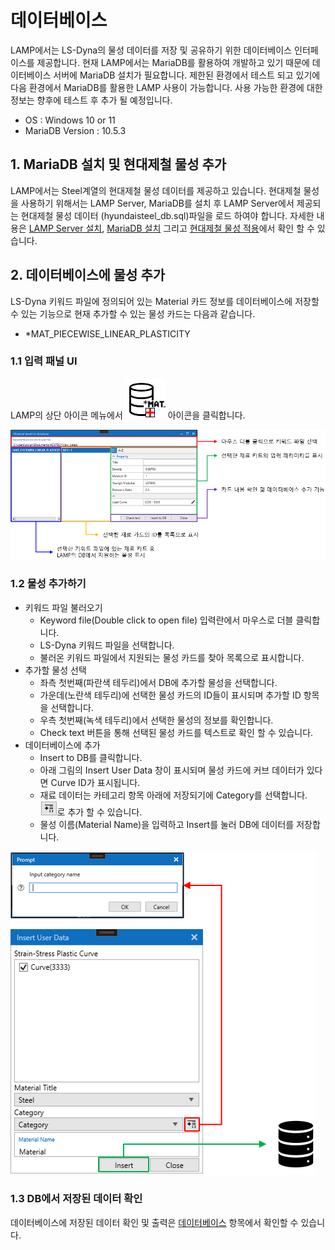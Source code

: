 # 데이터베이스

LAMP에서는 LS-Dyna의 물성 데이터를 저장 및 공유하기 위한 데이터베이스 인터페이스를 제공합니다. 현재 LAMP에서는 MariaDB를 활용하여 개발하고 있기 때문에 데이터베이스 서버에 MariaDB 설치가 필요합니다. 제한된 환경에서 테스트 되고 있기에 다음 환경에서 MariaDB를 활용한 LAMP 사용이 가능합니다. 사용 가능한 환경에 대한 정보는 향후에 테스트 후 추가 될 예정입니다.

* OS : Windows 10 or 11
* MariaDB Version : 10.5.3

## 1. MariaDB 설치 및 현대제철 물성 추가
LAMP에서는 Steel계열의 현대제철 물성 데이터를 제공하고 있습니다. 현대제철 물성을 사용하기 위해서는 LAMP Server, MariaDB를 설치 후 LAMP Server에서 제공되는 현대제철 물성 데이터 (hyundaisteel_db.sql)파일을 로드 하여야 합니다. 자세한 내용은 [LAMP Server 설치](install_lamp), [MariaDB 설치](/docs/source/start_lamp.md/#41-mariadb-설치) 그리고 [현대제철 물성 적용](/docs/source/start_lamp.md/#42-현대제철-물성-추가)에서 확인 할 수 있습니다. 

## 2. 데이터베이스에 물성 추가

LS-Dyna 키워드 파일에 정의되어 있는 Material 카드 정보를 데이터베이스에 저장할 수 있는 기능으로 현재 추가할 수 있는 물성 카드는 다음과 같습니다. 

- *MAT_PIECEWISE_LINEAR_PLASTICITY

### 1.1 입력 패널 UI
LAMP의 상단 아이콘 메뉴에서 ![](images/INSERTDB0.png) 아이콘을 클릭합니다.

![](images/INSERTDB1.png)

### 1.2 물성 추가하기

* 키워드 파일 불러오기
    * Keyword file(Double click to open file) 입력란에서 마우스로 더블 클릭합니다.
    * LS-Dyna 키워드 파일을 선택합니다.
    * 불러온 키워드 파일에서 지원되는 물성 카드를 찾아 목록으로 표시합니다.
* 추가할 물성 선택
    * 좌측 첫번째(파란색 테두리)에서 DB에 추가할 물성을 선택합니다.
    * 가운데(노란색 테두리)에 선택한 물성 카드의 ID들이 표시되며 추가할 ID 항목을 선택합니다.
    * 우측 첫번째(녹색 테두리)에서 선택한 물성의 정보를 확인합니다.
    * Check text 버튼을 통해 선택된 물성 카드를 텍스트로 확인 할 수 있습니다.
* 데이터베이스에 추가
    * Insert to DB를 클릭합니다.
    * 아래 그림의 Insert User Data 창이 표시되며 물성 카드에 커브 데이터가 있다면 Curve ID가 표시됩니다.
    * 재료 데이터는 카테고리 항목 아래에 저장되기에 Category를 선택합니다. ![](images/INSERTDB3.png)로 추가 할 수 있습니다.
    * 물성 이름(Material Name)을 입력하고 Insert를 눌러 DB에 데이터를 저장합니다.

![](images/INSERTDB2.png)

### 1.3 DB에서 저장된 데이터 확인
데이터베이스에 저장된 데이터 확인 및 출력은 [데이터베이스](start_lamp.md) 항목에서 확인할 수 있습니다.


